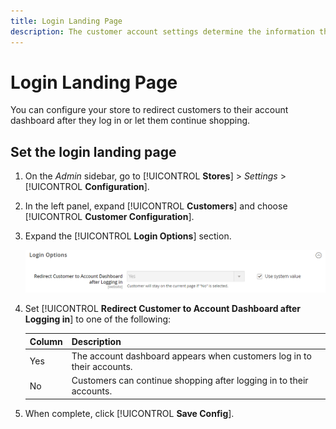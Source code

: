 ```yaml
---
title: Login Landing Page
description: The customer account settings determine the information that is collected during customer registration, and the experience that customers have during the process.
---
```


# Login Landing Page

You can configure your store to redirect customers to their account dashboard after they log in or let them continue shopping.

## Set the login landing page

1. On the _Admin_ sidebar, go to [!UICONTROL **Stores**] > _Settings_ > [!UICONTROL **Configuration**].

1. In the left panel, expand [!UICONTROL **Customers**] and choose [!UICONTROL **Customer Configuration**].

1. Expand the [!UICONTROL **Login Options**] section.

   ![Login Options](assets/customer-configuration-login-options.png)<!-- zoom -->

1. Set [!UICONTROL **Redirect Customer to Account Dashboard after Logging in**] to one of the following:

   |Column|Description|
   | --- | --- |
   | Yes | The account dashboard appears when customers log in to their accounts. |
   | No | Customers can continue shopping after logging in to their accounts. |

1. When complete, click [!UICONTROL **Save Config**].
